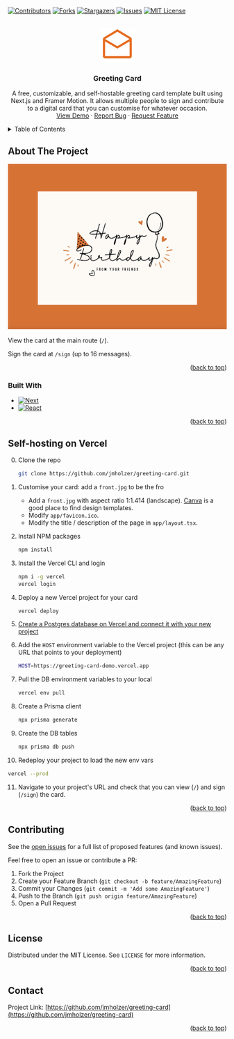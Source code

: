 <!-- Improved compatibility of back to top link: See: https://github.com/othneildrew/Best-README-Template/pull/73 -->
<a name="readme-top"></a>
<!--
*** Thanks for checking out the Best-README-Template. If you have a suggestion
*** that would make this better, please fork the repo and create a pull request
*** or simply open an issue with the tag "enhancement".
*** Don't forget to give the project a star!
*** Thanks again! Now go create something AMAZING! :D
-->

<!-- PROJECT SHIELDS -->
<!--
*** I'm using markdown "reference style" links for readability.
*** Reference links are enclosed in brackets [ ] instead of parentheses ( ).
*** See the bottom of this document for the declaration of the reference variables
*** for contributors-url, forks-url, etc. This is an optional, concise syntax you may use.
*** https://www.markdownguide.org/basic-syntax/#reference-style-links
-->
[![Contributors][contributors-shield]][contributors-url]
[![Forks][forks-shield]][forks-url]
[![Stargazers][stars-shield]][stars-url]
[![Issues][issues-shield]][issues-url]
[![MIT License][license-shield]][license-url]

<!-- PROJECT LOGO -->
<br />
<div align="center">
  <a href="https://github.com/jmholzer/greeting-card">
    <img src="README_images/logo.png" alt="Logo" width="80" height="80">
  </a>

<h3 align="center">Greeting Card</h3>

  <p align="center">
    A free, customizable, and self-hostable greeting card template built using Next.js and Framer Motion. It allows multiple people to sign and contribute to a digital card that you can customise for whatever occasion.
    <br />
    <a href="https://github.com/jmholzer/greeting-card">View Demo</a>
    ·
    <a href="https://github.com/jmholzer/greeting-card/issues/new?labels=bug&template=bug-report---.md">Report Bug</a>
    ·
    <a href="https://github.com/jmholzer/greeting-card/issues/new?labels=enhancement&template=feature-request---.md">Request Feature</a>
  </p>
</div>

<!-- TABLE OF CONTENTS -->
<details>
  <summary>Table of Contents</summary>
  <ol>
    <li>
      <a href="#about-the-project">About The Project</a>
      <ul>
        <li><a href="#built-with">Built With</a></li>
      </ul>
    </li>
    <li>
      <a href="#getting-started">Getting Started</a>
      <ul>
        <li><a href="#prerequisites">Prerequisites</a></li>
        <li><a href="#installation">Installation</a></li>
      </ul>
    </li>
    <li><a href="#usage">Usage</a></li>
    <li><a href="#roadmap">Roadmap</a></li>
    <li><a href="#contributing">Contributing</a></li>
    <li><a href="#license">License</a></li>
    <li><a href="#contact">Contact</a></li>
    <li><a href="#acknowledgments">Acknowledgments</a></li>
  </ol>
</details>

<!-- ABOUT THE PROJECT -->
## About The Project

[![Product Name Screen Shot][product-screenshot]](https://greeting-card-demo.vercel.app/)

View the card at the main route (`/`).

Sign the card at `/sign` (up to 16 messages).

<p align="right">(<a href="#readme-top">back to top</a>)</p>

### Built With

* [![Next][Next.js]][Next-url]
* [![React][React.js]][React-url]

<p align="right">(<a href="#readme-top">back to top</a>)</p>

## Self-hosting on Vercel

0. Clone the repo

   ```sh
   git clone https://github.com/jmholzer/greeting-card.git
   ```

1. Customise your card: add a `front.jpg` to be the fro

   * Add a `front.jpg` with aspect ratio 1:1.414 (landscape). [Canva](https://www.canva.com/create/greeting-cards/) is a good place to find design templates.
   * Modify `app/favicon.ico`.
   * Modify the title / description of the page in `app/layout.tsx`.

2. Install NPM packages

   ```sh
   npm install
   ```

3. Install the Vercel CLI and login

   ```sh
   npm i -g vercel
   vercel login
   ```

4. Deploy a new Vercel project for your card

   ```sh
   vercel deploy
   ```

5. [Create a Postgres database on Vercel and connect it with your new project](https://vercel.com/docs/storage/vercel-postgres/quickstart#create-a-postgres-database)

6. Add the `HOST` environment variable to the Vercel project (this can be any URL that points to your deployment)

   ```sh
   HOST=https://greeting-card-demo.vercel.app
   ```

7. Pull the DB environment variables to your local

   ```sh
   vercel env pull 
   ```

8. Create a Prisma client

   ```sh
   npx prisma generate
   ```

9. Create the DB tables

   ```sh
   npx prisma db push
   ```

10. Redeploy your project to load the new env vars

   ```sh
   vercel --prod
   ```

11. Navigate to your project's URL and check that you can view (`/`) and sign (`/sign`) the card.

<p align="right">(<a href="#readme-top">back to top</a>)</p>

<!-- CONTRIBUTING -->
## Contributing

See the [open issues](https://github.com/jmholzer/greeting-card/issues) for a full list of proposed features (and known issues).

Feel free to open an issue or contribute a PR:

1. Fork the Project
2. Create your Feature Branch (`git checkout -b feature/AmazingFeature`)
3. Commit your Changes (`git commit -m 'Add some AmazingFeature'`)
4. Push to the Branch (`git push origin feature/AmazingFeature`)
5. Open a Pull Request

<p align="right">(<a href="#readme-top">back to top</a>)</p>

<!-- LICENSE -->
## License

Distributed under the MIT License. See `LICENSE` for more information.

<p align="right">(<a href="#readme-top">back to top</a>)</p>

<!-- CONTACT -->
## Contact

Project Link: [https://github.com/jmholzer/greeting-card](https://github.com/jmholzer/greeting-card)

<p align="right">(<a href="#readme-top">back to top</a>)</p>

<!-- MARKDOWN LINKS & IMAGES -->
<!-- https://www.markdownguide.org/basic-syntax/#reference-style-links -->
[contributors-shield]: https://img.shields.io/github/contributors/jmholzer/greeting-card.svg?style=for-the-badge
[contributors-url]: https://github.com/jmholzer/greeting-card/graphs/contributors
[forks-shield]: https://img.shields.io/github/forks/jmholzer/greeting-card.svg?style=for-the-badge
[forks-url]: https://github.com/jmholzer/greeting-card/network/members
[stars-shield]: https://img.shields.io/github/stars/jmholzer/greeting-card.svg?style=for-the-badge
[stars-url]: https://github.com/jmholzer/greeting-card/stargazers
[issues-shield]: https://img.shields.io/github/issues/jmholzer/greeting-card.svg?style=for-the-badge
[issues-url]: https://github.com/jmholzer/greeting-card/issues
[license-shield]: https://img.shields.io/github/license/jmholzer/greeting-card.svg?style=for-the-badge
[license-url]: https://github.com/jmholzer/greeting-card/blob/master/LICENSE.txt
[product-screenshot]: README_images/screenshot.png
[Next.js]: https://img.shields.io/badge/next.js-000000?style=for-the-badge&logo=nextdotjs&logoColor=white
[Next-url]: https://nextjs.org/
[React.js]: https://img.shields.io/badge/React-20232A?style=for-the-badge&logo=react&logoColor=61DAFB
[React-url]: https://reactjs.org/
